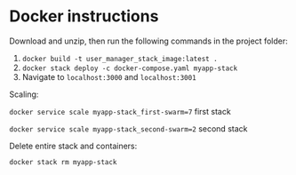 # Docker instructions

Download and unzip, then run the following commands in the project folder:

1. ```docker build -t user_manager_stack_image:latest .```
2. ```docker stack deploy -c docker-compose.yaml myapp-stack```
3. Navigate to ```localhost:3000``` and ```localhost:3001```

Scaling:

```docker service scale myapp-stack_first-swarm=7``` first stack

```docker service scale myapp-stack_second-swarm=2``` second stack

Delete entire stack and containers: 

```docker stack rm myapp-stack```
